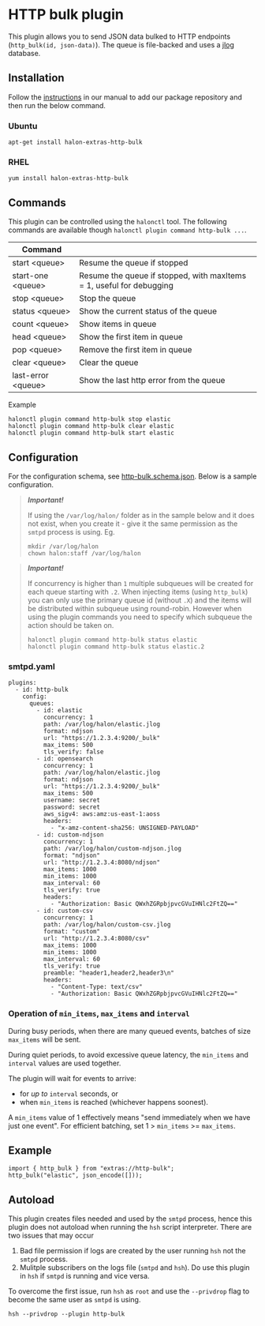 # HTTP bulk plugin

This plugin allows you to send JSON data bulked to HTTP endpoints (```http_bulk(id, json-data)```). The queue is file-backed and uses a [jlog](https://github.com/omniti-labs/jlog) database.

## Installation

Follow the [instructions](https://docs.halon.io/manual/comp_install.html#installation) in our manual to add our package repository and then run the below command.

### Ubuntu

```
apt-get install halon-extras-http-bulk
```

### RHEL

```
yum install halon-extras-http-bulk
```

## Commands

This plugin can be controlled using the ``halonctl`` tool. The following commands are available though ``halonctl plugin command http-bulk ...``.

| Command | |
|------|------|
| start \<queue> | Resume the queue if stopped |
| start-one \<queue> | Resume the queue if stopped, with maxItems = 1, useful for debugging |
| stop \<queue> | Stop the queue |
| status \<queue> | Show the current status of the queue |
| count \<queue> | Show items in queue |
| head \<queue> | Show the first item in queue |
| pop \<queue> | Remove the first item in queue |
| clear \<queue> | Clear the queue |
| last-error \<queue> | Show the last http error from the queue |

Example 

```
halonctl plugin command http-bulk stop elastic 
halonctl plugin command http-bulk clear elastic 
halonctl plugin command http-bulk start elastic 
```

## Configuration

For the configuration schema, see [http-bulk.schema.json](http-bulk.schema.json). Below is a sample configuration.

> **_Important!_**
> 
> If using the `/var/log/halon/` folder as in the sample below and it does not exist, when you create it - give it the same permission as the `smtpd` process is using. Eg.
> ```
> mkdir /var/log/halon
> chown halon:staff /var/log/halon
> ```

> **_Important!_**
> 
> If concurrency is higher than ``1`` multiple subqueues will be created for each queue starting with ``.2``.
> When injecting items (using ``http_bulk``) you can only use the primary queue id (without ``.X``) and the items will be distributed within subqueue using round-robin.
> However when using the plugin commands you need to specify which subqueue the action should be taken on. 
> ```
> halonctl plugin command http-bulk status elastic
> halonctl plugin command http-bulk status elastic.2
> ```

### smtpd.yaml

```
plugins:
  - id: http-bulk
    config:
      queues:
        - id: elastic
          concurrency: 1
          path: /var/log/halon/elastic.jlog
          format: ndjson
          url: "https://1.2.3.4:9200/_bulk"
          max_items: 500
          tls_verify: false
        - id: opensearch
          concurrency: 1
          path: /var/log/halon/elastic.jlog
          format: ndjson
          url: "https://1.2.3.4:9200/_bulk"
          max_items: 500
          username: secret
          password: secret
          aws_sigv4: aws:amz:us-east-1:aoss
          headers:
            - "x-amz-content-sha256: UNSIGNED-PAYLOAD"
        - id: custom-ndjson
          concurrency: 1
          path: /var/log/halon/custom-ndjson.jlog
          format: "ndjson"
          url: "http://1.2.3.4:8080/ndjson"
          max_items: 1000
          min_items: 1000
          max_interval: 60
          tls_verify: true
          headers:
            - "Authorization: Basic QWxhZGRpbjpvcGVuIHNlc2FtZQ=="
        - id: custom-csv
          concurrency: 1
          path: /var/log/halon/custom-csv.jlog
          format: "custom"
          url: "http://1.2.3.4:8080/csv"
          max_items: 1000
          min_items: 1000
          max_interval: 60
          tls_verify: true
          preamble: "header1,header2,header3\n"
          headers:
            - "Content-Type: text/csv"
            - "Authorization: Basic QWxhZGRpbjpvcGVuIHNlc2FtZQ=="
```

### Operation of `min_items`, `max_items` and `interval`

During busy periods, when there are many queued events, batches of size `max_items` will be sent.

During quiet periods, to avoid excessive queue latency, the `min_items` and `interval` values are used together.

The plugin will wait for events to arrive:
* for _up to_ `interval` seconds, or
* when `min_items` is reached (whichever happens soonest).

A `min_items` value of 1 effectively means "send immediately when we have just one event". For efficient batching, set 1 > `min_items` >= `max_items`.

## Example

```
import { http_bulk } from "extras://http-bulk";
http_bulk("elastic", json_encode([]));
```

## Autoload

This plugin creates files needed and used by the `smtpd` process, hence this plugin does not autoload when running the `hsh` script interpreter. There are two issues that may occur

1) Bad file permission if logs are created by the user running `hsh` not the `smtpd` process.
2) Mulitple subscribers on the logs file (`smtpd` and `hsh`). Do use this plugin in `hsh` if `smtpd` is running and vice versa.

To overcome the first issue, run `hsh` as `root` and use the `--privdrop` flag to become the same user as `smtpd` is using.

```
hsh --privdrop --plugin http-bulk
```
